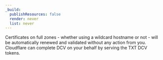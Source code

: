 ```yaml
---
_build:
  publishResources: false
  render: never
  list: never
---
```


Certificates on full zones - whether using a wildcard hostname or not - will be automatically renewed and validated without any action from you. Cloudflare can complete DCV on your behalf by serving the TXT DCV tokens.